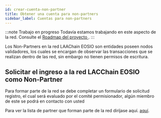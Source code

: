 ```yaml
---
id: crear-cuenta-non-partner
title: Obtener una cuenta para non-partners
sidebar_label: Cuentas para non-partners
---
```


:::note Trabajo en progreso
Todavía estamos trabajando en este aspecto de la red. Consulte el [Roadmap del proyecto ](../testnet/roadmap).
:::

Los Non-Partners en la red LAAChain EOSIO son entidades poseen nodos validadores, los cuales se encargan de observar las transacciones que se realizan dentro de las red, sin embargo no tienen permisos de escritura. 

## Solicitar el ingreso a la red LACChain EOSIO como Non-Partner

Para formar parte de la red se debe completar un formulario de solicitud registro, el cual será evaluado por el comité permisionador, algún miembro de este se podrá en contacto con usted

Para ver la lista de partner que forman parte de la red diríjase aquí. [aquí](./partners).